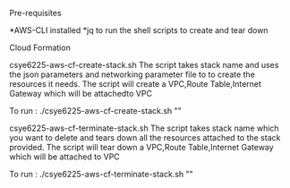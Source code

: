 Pre-requisites

*AWS-CLI installed
*jq to run the shell scripts to create and tear down

Cloud Formation

csye6225-aws-cf-create-stack.sh
The script takes stack name and uses the json parameters and networking parameter file to to create the resources it needs. The script will create a VPC,Route Table,Internet Gateway which will be attachedto VPC

To run : ./csye6225-aws-cf-create-stack.sh "<stackname>"

csye6225-aws-cf-terminate-stack.sh
The script takes stack name which you want to delete and tears down all the resources attached to the stack provided. The script will tear down a VPC,Route Table,Internet Gateway which will be attached to VPC

To run : ./csye6225-aws-cf-terminate-stack.sh "<stackname>"